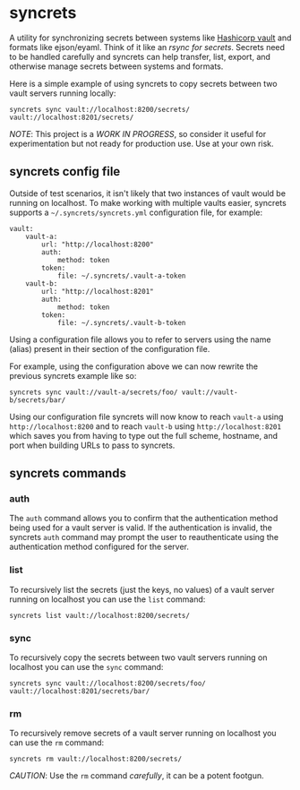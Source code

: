 # syncrets
A utility for synchronizing secrets between systems like
[Hashicorp vault][VAULT] and formats like ejson/eyaml. Think of it like an
_rsync for secrets_. Secrets need to be handled carefully and syncrets can
help transfer, list, export, and otherwise manage secrets between systems
and formats.

Here is a simple example of using syncrets to copy secrets between two
vault servers running locally:
```
syncrets sync vault://localhost:8200/secrets/ vault://localhost:8201/secrets/
```
*NOTE*: This project is a *WORK IN PROGRESS*, so consider it useful for
experimentation but not ready for production use. Use at your own risk.

## syncrets config file
Outside of test scenarios, it isn't likely that two instances of vault would
be running on localhost.  To make working with multiple vaults easier,
syncrets supports a `~/.syncrets/syncrets.yml` configuration file, for
example:
```
vault:
    vault-a:
        url: "http://localhost:8200"
        auth:
            method: token
        token:
            file: ~/.syncrets/.vault-a-token
    vault-b:
        url: "http://localhost:8201"
        auth:
            method: token
        token:
            file: ~/.syncrets/.vault-b-token
```
Using a configuration file allows you to refer to servers using the name
(alias) present in their section of the configuration file.

For example, using the configuration above we can now rewrite the
previous syncrets example like so:
```
syncrets sync vault://vault-a/secrets/foo/ vault://vault-b/secrets/bar/
```
Using our configuration file syncrets will now know to reach `vault-a` using
`http://localhost:8200` and to reach `vault-b` using `http://localhost:8201`
which saves you from having to type out the full scheme, hostname, and port
when building URLs to pass to syncrets.

## syncrets commands
### auth
The `auth` command allows you to confirm that the authentication method being
used for a vault server is valid. If the authentication is invalid, the
syncrets `auth` command may prompt the user to reauthenticate using the
authentication method configured for the server.

### list
To recursively list the secrets (just the keys, no values) of a vault server
running on localhost you can use the `list` command:
```
syncrets list vault://localhost:8200/secrets/
```

### sync
To recursively copy the secrets between two vault servers running on localhost
you can use the `sync` command:
```
syncrets sync vault://localhost:8200/secrets/foo/ vault://localhost:8201/secrets/bar/
```

### rm
To recursively remove secrets of a vault server running on localhost you can
use the `rm` command:
```
syncrets rm vault://localhost:8200/secrets/
```
*CAUTION*: Use the `rm` command _carefully_, it can be a potent footgun.


[VAULT]: https://www.vaultproject.io/
